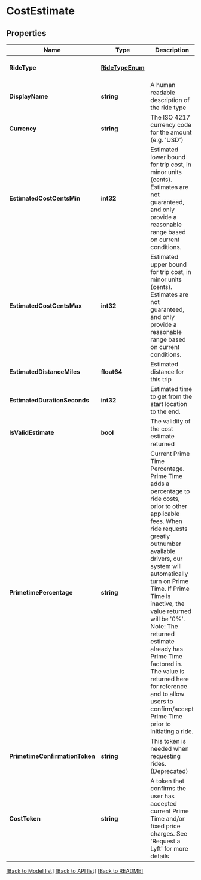 # CostEstimate

## Properties
Name | Type | Description | Notes
------------ | ------------- | ------------- | -------------
**RideType** | [**RideTypeEnum**](RideTypeEnum.md) |  | [optional] [default to null]
**DisplayName** | **string** | A human readable description of the ride type | [optional] [default to null]
**Currency** | **string** | The ISO 4217 currency code for the amount (e.g. &#39;USD&#39;) | [optional] [default to null]
**EstimatedCostCentsMin** | **int32** | Estimated lower bound for trip cost, in minor units (cents). Estimates are not guaranteed, and only provide a reasonable range based on current conditions.  | [optional] [default to null]
**EstimatedCostCentsMax** | **int32** | Estimated upper bound for trip cost, in minor units (cents). Estimates are not guaranteed, and only provide a reasonable range based on current conditions.  | [optional] [default to null]
**EstimatedDistanceMiles** | **float64** | Estimated distance for this trip  | [optional] [default to null]
**EstimatedDurationSeconds** | **int32** | Estimated time to get from the start location to the end.  | [optional] [default to null]
**IsValidEstimate** | **bool** | The validity of the cost estimate returned | [optional] [default to null]
**PrimetimePercentage** | **string** | Current Prime Time Percentage. Prime Time adds a percentage to ride costs, prior to other applicable fees. When ride requests greatly outnumber available drivers, our system will automatically turn on Prime Time. If Prime Time is inactive, the value returned will be &#39;0%&#39;. Note: The returned estimate already has Prime Time factored in. The value is returned here for reference and to allow users to confirm/accept Prime Time prior to initiating a ride.  | [optional] [default to null]
**PrimetimeConfirmationToken** | **string** | This token is needed when requesting rides. (Deprecated) | [optional] [default to null]
**CostToken** | **string** | A token that confirms the user has accepted current Prime Time and/or fixed price charges. See &#39;Request a Lyft&#39; for more details | [optional] [default to null]

[[Back to Model list]](../README.md#documentation-for-models) [[Back to API list]](../README.md#documentation-for-api-endpoints) [[Back to README]](../README.md)


